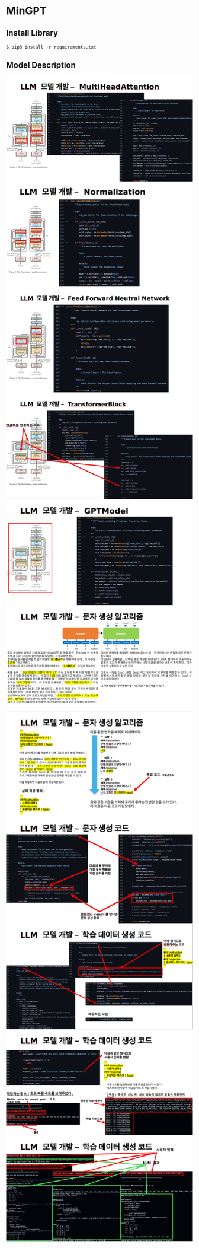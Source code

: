 # MinGPT

## Install Library

```console
$ pip3 install -r requirements.txt
```

## Model Description

![MultiHeadAttention](./img/1_MultiHeadAttention.png)
![Normalization](./img/2_Normalization.png)
![FeedForwardNeutralNetwork](./img/3_FeedForwardNeutralNetwork.png)
![TransformerBlock](./img/4_TransformerBlock.png)
![GPTModel](./img/5_GPTModel.png)
![text_gen1](./img/6_text_generate_algorithm.png)
![text_gen2](./img/7_text_generation_algorithm2.png)
![text_gen3](./img/8_text_gen.png)
![train](./img/9_train.png)
![train2](./img/10_train.png)
![result](./img/11_result.png)
